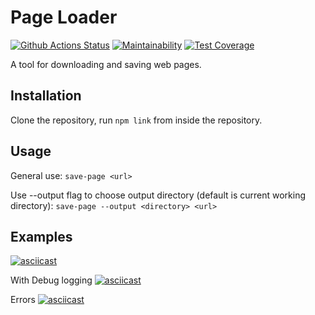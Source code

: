 # Page Loader

[![Github Actions Status](https://github.com/Cred1Tor/backend-project-lvl3/workflows/Node.js%20CI/badge.svg)](https://github.com/Cred1Tor/backend-project-lvl3/actions)
[![Maintainability](https://api.codeclimate.com/v1/badges/fedd2dfd19d6d98765df/maintainability)](https://codeclimate.com/github/Cred1Tor/backend-project-lvl3/maintainability)
[![Test Coverage](https://api.codeclimate.com/v1/badges/fedd2dfd19d6d98765df/test_coverage)](https://codeclimate.com/github/Cred1Tor/backend-project-lvl3/test_coverage)

A tool for downloading and saving web pages.

## Installation

Clone the repository, run `npm link` from inside the repository.

## Usage

General use: `save-page <url>`

Use --output flag to choose output directory (default is current working directory): `save-page --output <directory> <url>`

## Examples

[![asciicast](https://asciinema.org/a/W3ZAMrvWZIamKGvf5XUrhSkVq.svg)](https://asciinema.org/a/W3ZAMrvWZIamKGvf5XUrhSkVq)

With Debug logging
[![asciicast](https://asciinema.org/a/TsBtZzCoBhPH0IfjA2KFEz316.svg)](https://asciinema.org/a/TsBtZzCoBhPH0IfjA2KFEz316)

Errors
[![asciicast](https://asciinema.org/a/uNR9DCyluZEjwHI5YHT9JYsTi.svg)](https://asciinema.org/a/uNR9DCyluZEjwHI5YHT9JYsTi)